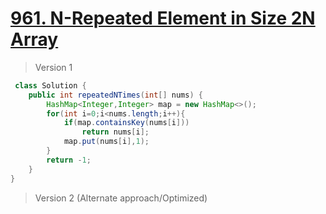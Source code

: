# [961. N-Repeated Element in Size 2N Array](https://leetcode.com/problems/n-repeated-element-in-size-2n-array/)
> Version 1
```java
 class Solution {
    public int repeatedNTimes(int[] nums) {
        HashMap<Integer,Integer> map = new HashMap<>();
        for(int i=0;i<nums.length;i++){
            if(map.containsKey(nums[i]))
                return nums[i];
            map.put(nums[i],1);
        }
        return -1;
    }
}
```

> Version 2 (Alternate approach/Optimized)